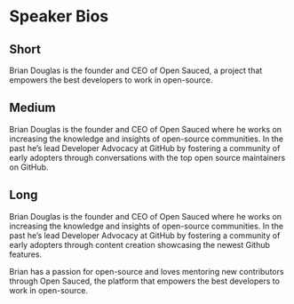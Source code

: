 # Speaker Bios

## Short
Brian Douglas is the founder and CEO of Open Sauced, a project that empowers the best developers to work in open-source.

## Medium
Brian Douglas is the founder and CEO of Open Sauced where he works on increasing the knowledge and insights of open-source communities. In the past he’s lead Developer Advocacy at GitHub by fostering a community of early adopters through conversations with the top open source maintainers on GitHub.

## Long
Brian Douglas is the founder and CEO of Open Sauced where he works on increasing the knowledge and insights of open-source communities. In the past he’s lead Developer Advocacy at GitHub by fostering a community of early adopters through content creation showcasing the newest Github features.

Brian has a passion for open-source and loves mentoring new contributors through Open Sauced, the platform that empowers the best developers to work in open-source.
